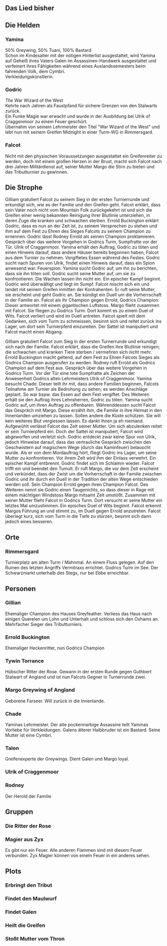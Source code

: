 ## Das Lied bisher

## Die Helden
### Yamina
50% Greywing, 50% Tuani, 100% Bastard  
Schon im Kindesalter mit der nötigen Hinterlist ausgestattet, wird Yamina auf Geheiß
ihres Vaters Galen im Assassinen-Handwerk ausgestattet und verfeinert ihres
Fähigkeiten während eines Auslandssemesters beim fahrenden Volk, dem Cymbri.  
Verkleidungskünstlerin.

### Godric
_The_ War Wizard of the West  
Kehrte nach Jahren als Faustpfand für sichere Grenzen von den Stalwarts zurück.  
Ein Funke Magie war erwacht und wurde in der Ausbildung bei Ulrik of Craggenmoor
zu einem Feuer geschürt.  
Übernahm von seinem Lehrmeister den Titel "War Wizard of the West"
und lebt nun mit seinem Greifen Midnight in einer Turm-WG in Rimmersgard.

### Falcot
Nicht mit den physischen Voraussetzungen ausgestattet ein Greifenreiter zu werden, doch mit einem großen Herzen in der Brust, macht sich Falcot nach drei Jahren Militärdienst auf, seiner Mutter Margo die Stirn zu bieten und das Tributturnier zu gewinnen.

## Die Strophe
Gilliam gratuliert Falcot zu seinem Sieg in der ersten Turnierrunde und erkundigt sich, wie es der Familie und den Greifen geht. Falcot erklärt, dass sein Vater noch nicht vom Mountain Folk zurückgekehrt ist und sich die Greifen einer wenig bekannten Reinigung ihrer Blutlinie unterziehen, in deren Zuge die kranken und schwachen sterben.
Errold Buckington erklärt Godric, dass es nun an der Zeit ist, zu seinem Versprechen zu stehen und ihm auf dem Fest zu Ehren des Sieges Falcots zu seinem Champion zu ernennen.
Godric lässt Rodney Errold als seinen Champion proklamieren.
Gespräch über das weitere Vorgehen in Godrics Turm, Sumpfratte vor der Tür. Ulrik of Craggenmoor.
Yamina erhält den Auftrag, Godric zu töten und einen Hinweis darauf, dass andere Häuser bereits begonnen haben, Falcot aus dem Turnier zu nehmen. Vergiftetes Essen während des Festes.
Godric sucht nach Spuren von Ulrik, findet einen Hinweis darauf, dass ein Spion anwesend war. Feuerspion.
Yamina sucht Godric auf, um ihn zu berichten, dass sie ihn töten soll.
Godric sucht seine Mutter auf, um sie zu konfrontieren. Die Wachen lassen ihn nicht ein.
Ein epischer Kampf beginnt.
Godric wird überwältigt und liegt im Sumpf.
Falcot mischt sich ein und landet mit seinem Greifen inmitten der Kontrahenten. Er ruft seine Mutter, sie erscheint und geht Godric an.
Sie kündigt ein Duell um die Vorherrschaft in der Familie an. Falcot als ihr Champion gegen Errold, Godrics Champion.
Dieser antwortet mit einem gigantischen Luftstoss.
Margo flieht zusammen mit Falcot. Sie fliegen zu Godrics Turm. Dort kommt es zu einem Duel of Wits. Falcot verliert und wird im Duell antreten.
Falcot spielt mit dem Gedanken, sich vom Turm zu schmeissen, besinnt sich und reitet zurück ins Lager, um dort sein Turnierpferd einzureiten.
Der Sattel ist manipuliert und Falcot macht einen Abgang.

Gilliam gratuliert Falcot zum Sieg in der ersten Turnerrunde und erkundigt sich nach der Familie.
Falcot erklärt, dass die Greifen ihre Blutlinie reinigen; die schwachen und kranken Tiere sterben / vermehren sich nicht mehr.
Errold Buckington macht geltend, auf dem Fest zu Ehren Falcots Sieges als Godrics Champion ausgerufen zu werden.
Rodney ruft Errold als Godrics Champion auf dem Fest aus.
Gespräch über das weitere Vorgehen in Godrics Turm.
Vor der Tür eine tote Sumpfratte als Zeichen der Anwesenheit Godrics alten Lehrmeisters Ulrik of Craggenmoor.
Yamina besucht Chade. Dieser teilt ihr mit, dass andere Familien beginnen, Falcots Teilnahme am Turnier als Bedrohung zu sehen; es werden Anschläge geplant. So war bspw. das Essen auf dem Fest vergiftet.
Des Weiteren erhält sie den Auftrag ihres Lehnsherren, Godric zu töten.
Yamina sucht Godric auf, um ihren Auftrag zu offenbaren.
Währenddessen sucht Falcot das Gespräch mit Margo. Diese erzählt ihm, die Familie in ihre Heimat in den Innenlanden umziehen zu lassen. Sollen andere die Küste schützen. Sie will kein weiteres Blut vergiessen lassen. Es dankt ihnen ja eh niemand.
Aufgewühlt verlässt Falcot das Zelt seiner Mutter. Um sich abzulenken reitet er sein Turnierpferd ein. Doch der Sattel ist manipuliert, Falcot wird abgeworfen und verletzt sich.
Godric entdeckt zwar keine Spur von Ulrik, jedoch Hinweise darauf, dass das vertrauliche Gespräch zwischen den Geschwistern auf magischem Wege (durch das Kaminfeuer) belauscht wurde.
Als er von dem Mordauftrag hört, fliegt Godric ins Lager, um seine Mutter zu konfrontieren.
Vor ihrem Zelt wird ihm der Einlass verwehrt. Ein epischer Kampf entbrennt.
Godric findet sich im Schlamm wieder. Falcot trifft ein und beendet den Tumult. Er ruft Margo, die vor dem Zelt erscheint und verkündet, dass der Zwist um die Vorherrschaft in der Familie zwischen Godric und ihr durch ein Duell in der Tradition der alten Wege entschieden werden soll.
Sein Champion Errold gegen ihren Champion Falcot.
Des Weiteren nennt sie Godric einen Taugenichts, so dass dieser in Rage mit einem mächtigen Windstoss Margo mitsamt Zelt umstößt.
Zusammen mit seiner Mutter flieht Falcot in Godrics Turm. Dort versucht er seine Mutter ein letztes Mal umzustimmen.
Ein episches Duel of Wits beginnt.
Falcot erkennt Margos Führung an und stimmt zu, im Duell gegen Errold anzutreten.
Falcot überlegt kurz, sich vom Turm in die Tiefe zu stürzen, besinnt sich dann jedoch eines besseren.


## Orte
### Rimmersgard
Turnierplatz am alten Turm / Mahnmal. An einem Fluss gelegen. Auf den Ruinen des letzten Angriffs Vermitraxs errichtet. Godrics Turm im See. Der Schwarzmarkt unterhalb des Stegs, nur bei Ebbe erreichbar.

## Personen
### Gillian
Ehemaliger Champion des Hauses Greyfeather. Verliess das Haus nach einigen Querelen um Lohn und Unterhalt und schloss sich den Oxhams an. Mehrfacher Sieger des Tributturniers.

### Errold Buckington
Ehemaliger Heckenritter, nun Godrics Champion

### Tywin Torrance
Hübscher Ritter der Rose. Gewann in der ersten Runde gegen Guthbert Stalwart of Angland und ist nun Falcots Gegner in Turnerrunde zwei.

### Margo Greywing of Angland
Geborene Farseer. Will zurück in die Innenlande.

### Chade
Yaminas Lehrmeister. Der alte pockennarbige Assassine teilt Yaminas Vorliebe für Verkleidungen. Galens älterer Halbbruder ist ein Bastard. Seine Mutter ist eine Cymbri.

### Talon
Greifenexperte der Greywings. Dient Galen und Margo loyal.

### Ulrik of Craggenmoor

### Rodney
Der Herold der Familie

## Gruppen
### Die Ritter der Rose

### Magier aus Zyx
Es gibt nur ein Feuer. Alle anderen Flammen sind mit diesem Feuer verbunden. Zyx Magier können von einem Feuer in ein anderes sehen.

## Plots
### Erbringt den Tribut

### Findet den Maulwurf

### Findet Galen

### Heilt die Greifen

### Stoßt Mutter vom Thron
